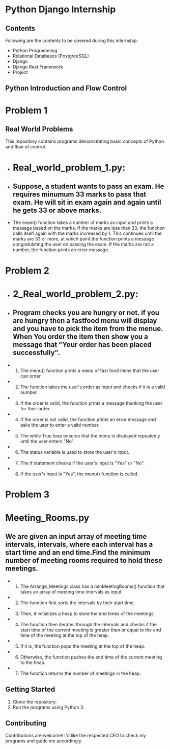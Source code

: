 # Python Django Internship
## Contents
Following are the contents to be covered during this internship:
- Python Programming
- Relational Databases (PostgreeSQL)
- Django
- Django Rest Framework
- Project
## Python Introduction and Flow Control
# Problem 1
## Real World Problems
This repository contains programs demonstrating basic concepts of Python and flow of control.
- # Real_world_problem_1.py:
- ## Suppose, a student wants to pass an exam. He requires minumum 33 marks to pass that exam. He will sit in exam again and again until he gets 33 or above marks.
- The exam() function takes a number of marks as input and prints a message based on the marks.
   If the marks are less than 33, the function calls itself again with the marks increased by 1. This continues until the marks are 33 or more, at which point the function 
     prints a message congratulating the user on passing the exam.
    If the marks are not a number, the function prints an error message.
  
# Problem 2
- # 2_Real_world_problem_2.py:
- ## Program checks you are hungry or not. if you are hungry then a fastfood menu will display and you have to pick the item from the menue. When You order the item then show you a message that "Your order has been placed successfully".
- 1. The menu() function prints a menu of fast food items that the user can order.
- 2. The function takes the user's order as input and checks if it is a valid number.
- 3. If the order is valid, the function prints a message thanking the user for their order.
- 4. If the order is not valid, the function prints an error message and asks the user to enter a valid number.
- 5. The while True loop ensures that the menu is displayed repeatedly until the user enters "No".
- 6. The status variable is used to store the user's input.
- 7. The if statement checks if the user's input is "Yes" or "No".
- 8. If the user's input is "Yes", the menu() function is called.

# Problem 3
# Meeting_Rooms.py
## We are given an input array of meeting time intervals, intervals, where each interval has a start time and an end time.Find the minimum number of meeting rooms required to hold these meetings.
- 1. The Arrange_Meetings class has a minMeetingRooms() function that takes an array of meeting time intervals as input.
- 2. The function first sorts the intervals by their start time.
- 3. Then, it initializes a heap to store the end times of the meetings.
- 4. The function then iterates through the intervals and checks if the start time of the current meeting is greater than or equal to the end time of the meeting at the top of the heap.
- 5. If it is, the function pops the meeting at the top of the heap.
- 6. Otherwise, the function pushes the end time of the current meeting to the heap.
- 7. The function returns the number of meetings in the heap.

## Getting Started
1. Clone the repository.
2. Run the programs using Python 3.

## Contributing
Contributions are welcome! I'd like the respected CEO to check my programs and guide me accordingly.
